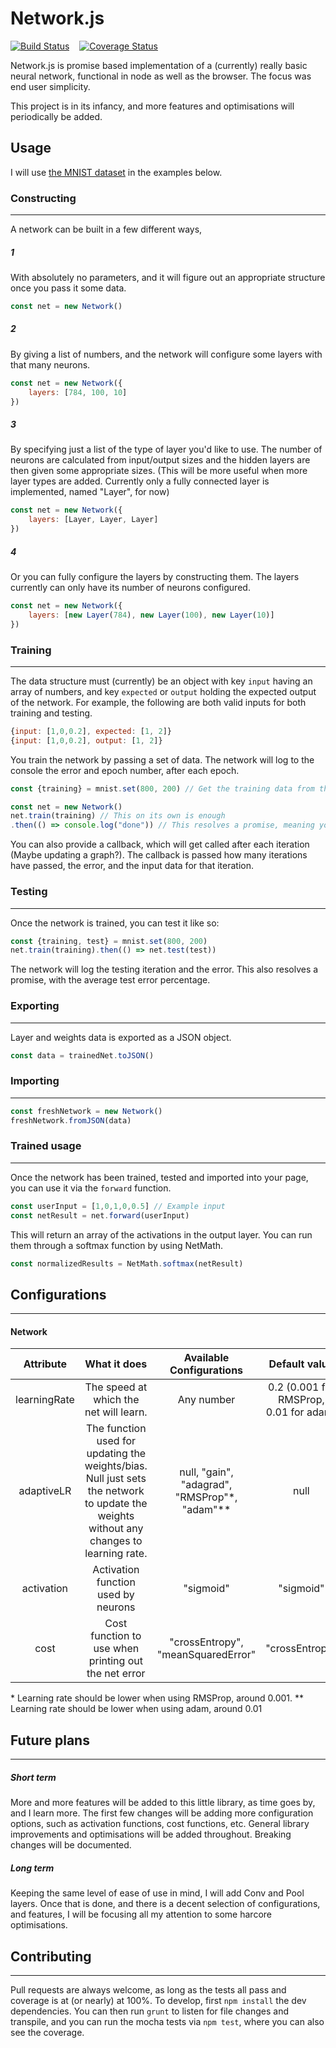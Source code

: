 # Network.js
[![Build Status](https://travis-ci.org/DanRuta/Network.js.svg?branch=master)](https://travis-ci.org/DanRuta/Network.js)&nbsp;&nbsp;&nbsp;&nbsp;[![Coverage Status](https://coveralls.io/repos/github/DanRuta/Network.js/badge.svg?branch=master)](https://coveralls.io/github/DanRuta/Network.js?branch=master)

Network.js is promise based implementation of a (currently) really basic neural network, functional in node as well as the browser. The focus was end user simplicity. 

This project is in its infancy, and more features and optimisations will periodically be added.

##  Usage

I will use [the MNIST dataset](https://github.com/cazala/mnist) in the examples below.

### Constructing
---
A network can be built in a few different ways, 

##### 1 
With absolutely no parameters, and it will figure out an appropriate structure once you pass it some data.
```javascript
const net = new Network()
```
##### 2
By giving a list of numbers, and the network will configure some layers with that many neurons.
```javascript
const net = new Network({
    layers: [784, 100, 10]
})
```
##### 3
By specifying just a list of the type of layer you'd like to use. The number of neurons are calculated from input/output sizes and the hidden layers are then given some appropriate sizes.
(This will be more useful when more layer types are added. Currently only a fully connected layer is implemented, named "Layer", for now)
```javascript
const net = new Network({
    layers: [Layer, Layer, Layer]
})
```
##### 4
Or you can fully configure the layers by constructing them. The layers currently can only have its number of neurons configured.
```javascript
const net = new Network({
    layers: [new Layer(784), new Layer(100), new Layer(10)]
})
```

### Training
----


The data structure must (currently) be an object with key ```input``` having an array of numbers, and key ```expected``` or ```output``` holding the expected output of the network. For example, the following are both valid inputs for both training and testing.
```javascript
{input: [1,0,0.2], expected: [1, 2]}
{input: [1,0,0.2], output: [1, 2]}
```
You train the network by passing a set of data. The network will log to the console the error and epoch number, after each epoch.
```javascript
const {training} = mnist.set(800, 200) // Get the training data from the mnist library, linked above

const net = new Network()
net.train(training) // This on its own is enough
.then(() => console.log("done")) // This resolves a promise, meaning you can add further code here (eg testing)
```
You can also provide a callback, which will get called after each iteration (Maybe updating a graph?). The callback is passed how many iterations have passed, the error, and the input data for that iteration. 

### Testing
---
Once the network is trained, you can test it like so:
```javascript
const {training, test} = mnist.set(800, 200)
net.train(training).then(() => net.test(test))
```
The network will log the testing iteration and the error. This also resolves a promise, with the average test error percentage.

### Exporting
---
Layer and weights data is exported as a JSON object.
```javascript
const data = trainedNet.toJSON()
```

### Importing
---
```javascript
const freshNetwork = new Network()
freshNetwork.fromJSON(data)
```

### Trained usage
---
Once the network has been trained, tested and imported into your page, you can use it via the ```forward``` function.
```javascript
const userInput = [1,0,1,0,0.5] // Example input
const netResult = net.forward(userInput)
```
This will return an array of the activations in the output layer.
You can run them through a softmax function by using NetMath.
```javascript
const normalizedResults = NetMath.softmax(netResult)
```

## Configurations
---
#### Network
|  Attribute | What it does | Available Configurations | Default value |
|:-------------:| :-----:| :-----:| :---: |
| learningRate | The speed at which the net will learn. | Any number | 0.2 (0.001 for RMSProp, 0.01 for adam) |
| adaptiveLR | The function used for updating the weights/bias. Null just sets the network to update the weights without any changes to learning rate. | null, "gain", "adagrad", "RMSProp"*, "adam"\*\* | null |
| activation | Activation function used by neurons | "sigmoid" | "sigmoid" |
| cost | Cost function to use when printing out the net error | "crossEntropy", "meanSquaredError" | "crossEntropy" |

\* Learning rate should be lower when using RMSProp, around 0.001. 
\** Learning rate should be lower when using adam, around 0.01
## Future plans
---
##### Short term
More and more features will be added to this little library, as time goes by, and I learn more. The first few changes will be adding more configuration options, such as activation functions, cost functions, etc. General library improvements and optimisations will be added throughout. Breaking changes will be documented.
##### Long term
Keeping the same level of ease of use in mind, I will add Conv and Pool layers.
Once that is done, and there is a decent selection of configurations, and features, I will be focusing all my attention to some harcore optimisations.

## Contributing
---
Pull requests are always welcome, as long as the tests all pass and coverage is at (or nearly) at 100%.
To develop, first ```npm install``` the dev dependencies. You can then run ```grunt``` to listen for file changes and transpile, and you can run the mocha tests via ```npm test```, where you can also see the coverage.


